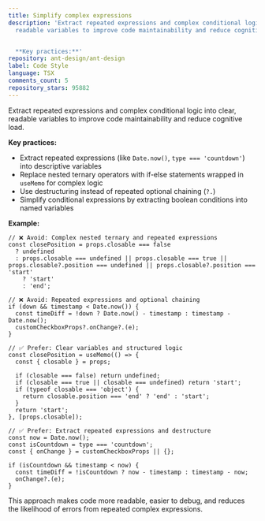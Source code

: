 ```yaml
---
title: Simplify complex expressions
description: 'Extract repeated expressions and complex conditional logic into clear,
  readable variables to improve code maintainability and reduce cognitive load.


  **Key practices:**'
repository: ant-design/ant-design
label: Code Style
language: TSX
comments_count: 5
repository_stars: 95882
---
```


Extract repeated expressions and complex conditional logic into clear, readable variables to improve code maintainability and reduce cognitive load.

**Key practices:**
- Extract repeated expressions (like `Date.now()`, `type === 'countdown'`) into descriptive variables
- Replace nested ternary operators with if-else statements wrapped in `useMemo` for complex logic
- Use destructuring instead of repeated optional chaining (`?.`)
- Simplify conditional expressions by extracting boolean conditions into named variables

**Example:**
```tsx
// ❌ Avoid: Complex nested ternary and repeated expressions
const closePosition = props.closable === false 
  ? undefined 
  : props.closable === undefined || props.closable === true || props.closable?.position === undefined || props.closable?.position === 'start'
    ? 'start' 
    : 'end';

// ❌ Avoid: Repeated expressions and optional chaining
if (down && timestamp < Date.now()) {
  const timeDiff = !down ? Date.now() - timestamp : timestamp - Date.now();
  customCheckboxProps?.onChange?.(e);
}

// ✅ Prefer: Clear variables and structured logic
const closePosition = useMemo(() => {
  const { closable } = props;
  
  if (closable === false) return undefined;
  if (closable === true || closable === undefined) return 'start';
  if (typeof closable === 'object') {
    return closable.position === 'end' ? 'end' : 'start';
  }
  return 'start';
}, [props.closable]);

// ✅ Prefer: Extract repeated expressions and destructure
const now = Date.now();
const isCountdown = type === 'countdown';
const { onChange } = customCheckboxProps || {};

if (isCountdown && timestamp < now) {
  const timeDiff = !isCountdown ? now - timestamp : timestamp - now;
  onChange?.(e);
}
```

This approach makes code more readable, easier to debug, and reduces the likelihood of errors from repeated complex expressions.